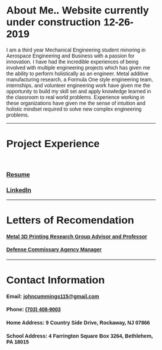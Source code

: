 # About Me.. Website currently under construction 12-26-2019

I am a third year Mechanical Engineering student minoring in Aerospace Engineering and Business with a passion for innovation. I have had the incredible experiences of being involved with multiple engineering projects which has given me the ability to perform holistically as an engineer. Metal additive manufacturing research, a Formula One style engineering team, internships, and volunteer engineering work have given me the opportunity to build my skill set and apply knowledge learned in the classroom to real world problems. Experience working in these organizations have given me the sense of intuition and holistic mindset required to solve new complex engineering problems.

***

# Project Experience




<html>
<head>
<meta name="viewport" content="width=device-width, initial-scale=1">
<style>
* {box-sizing: border-box;}
body {font-family: Verdana, sans-serif;}
.mySlides {display: none;}
img {vertical-align: middle;}

.container {
  position: relative;
  width: 100%;
}

.image {
  opacity: 1;
  display: block;
  width: 100%;
  height: auto;
  transition: .5s ease;
  backface-visibility: hidden;
}

.middle {
  transition: .5s ease;
  opacity: 0;
  position: absolute;
  top: 50%;
  left: 50%;
  transform: translate(-50%, -50%);
  -ms-transform: translate(-50%, -50%);
  text-align: center;
}


/* Slideshow container */
.slideshow-container {
  max-width: 1000px;
  position: relative;
  margin: auto;
}

.container:hover .image {
  opacity: 0.3;
}

.container:hover .middle {
  opacity: 1;
}

.text {
  background-color: #267CB9;
  color: white;
  font-size: 16px;
  padding: 16px 32px;
}

/* Number text (1/3 etc) */
.numbertext {
  color: #f2f2f2;
  font-size: 12px;
  padding: 8px 12px;
  position: absolute;
  top: 0;
}

.active {
  background-color: #717171;
}

/* Fading animation */
.fade {
  -webkit-animation-name: fade;
  -webkit-animation-duration: 0s;
  animation-name: fade;
  animation-duration: 0s;
}

@-webkit-keyframes fade {
  from {opacity: .1} 
  to {opacity: 1}
}

@keyframes fade {
  from {opacity: .1} 
  to {opacity: 1}
}

/* On smaller screens, decrease text size */
@media only screen and (max-width: 300px) {
  .text {font-size: 11px}
}
</style>
</head>
<body>

<div class="slideshow-container">



<div class="mySlides fade">
  <div class="container">
  <a href="./portfolio.pdf">
      <img src="https://raw.githubusercontent.com/jfc221/website/master/assets/Slide1.png" class="image">
  </a>
    <div class="middle">
       <div class="text">Engineering Portfolio</div>
      </div>
  </div>
</div>

<div class="mySlides fade">
  <div class="container">
  <a href="./portfolio.pdf">
      <img src="https://raw.githubusercontent.com/jfc221/website/master/assets/Slide2.png" class="image">
  </a>
    <div class="middle">
       <div class="text">Engineering Portfolio</div>
      </div>
  </div>
</div>

<div class="mySlides fade">
  <div class="container">
  <a href="./portfolio.pdf">
      <img src="https://raw.githubusercontent.com/jfc221/website/master/assets/Slide3.png" class="image">
  </a>
    <div class="middle">
       <div class="text">Engineering Portfolio</div>
      </div>
  </div>
</div>

<div class="mySlides fade">
  <div class="container">
  <a href="./portfolio.pdf">
      <img src="https://raw.githubusercontent.com/jfc221/website/master/assets/Slide4.png" class="image">
  </a>
    <div class="middle">
       <div class="text">Engineering Portfolio</div>
      </div>
  </div>
</div>

<div class="mySlides fade">
  <div class="container">
  <a href="./portfolio.pdf">
      <img src="https://raw.githubusercontent.com/jfc221/website/master/assets/Slide5.png" class="image">
  </a>
    <div class="middle">
       <div class="text">Engineering Portfolio</div>
      </div>
  </div>
</div>

<div class="mySlides fade">
  <div class="container">
  <a href="./portfolio.pdf">
      <img src="https://raw.githubusercontent.com/jfc221/website/master/assets/Slide6.png" class="image">
  </a>
    <div class="middle">
       <div class="text">Engineering Portfolio</div>
      </div>
  </div>
</div>

<div class="mySlides fade">
  <div class="container">
  <a href="./portfolio.pdf">
      <img src="https://raw.githubusercontent.com/jfc221/website/master/assets/Slide7.png" class="image">
  </a>
    <div class="middle">
       <div class="text">Engineering Portfolio</div>
      </div>
  </div>
</div>

<div class="mySlides fade">
  <div class="container">
  <a href="./portfolio.pdf">
      <img src="https://raw.githubusercontent.com/jfc221/website/master/assets/Slide8.png" class="image">
  </a>
    <div class="middle">
       <div class="text">Engineering Portfolio</div>
      </div>
  </div>
</div>

<div class="mySlides fade">
  <div class="container">
  <a href="./portfolio.pdf">
      <img src="https://raw.githubusercontent.com/jfc221/website/master/assets/Slide9.png" class="image">
  </a>
    <div class="middle">
       <div class="text">Engineering Portfolio</div>
      </div>
  </div>
</div>

<div class="mySlides fade">
  <div class="container">
  <a href="./portfolio.pdf">
      <img src="https://raw.githubusercontent.com/jfc221/website/master/assets/Slide10.png" class="image">
  </a>
    <div class="middle">
       <div class="text">Engineering Portfolio</div>
      </div>
  </div>
</div>

<div class="mySlides fade">
  <div class="container">
  <a href="./portfolio.pdf">
      <img src="https://raw.githubusercontent.com/jfc221/website/master/assets/Slide11.png" class="image">
  </a>
    <div class="middle">
       <div class="text">Engineering Portfolio</div>
      </div>
  </div>
</div>

<div class="mySlides fade">
  <div class="container">
  <a href="./portfolio.pdf">
      <img src="https://raw.githubusercontent.com/jfc221/website/master/assets/Slide12.png" class="image">
  </a>
    <div class="middle">
       <div class="text">Engineering Portfolio</div>
      </div>
  </div>
</div>


</div>
<br>

<div style="text-align:center">
  <span class="dot"></span> 
  <span class="dot"></span> 
  <span class="dot"></span> 
  <span class="dot"></span> 
  <span class="dot"></span> 
  <span class="dot"></span>
  <span class="dot"></span> 
  <span class="dot"></span> 
  <span class="dot"></span> 
  <span class="dot"></span> 
  <span class="dot"></span> 
  <span class="dot"></span> 
</div>

<script>
var slideIndex = 0;
showSlides();

function showSlides() {
  var i;
  var slides = document.getElementsByClassName("mySlides");
  var dots = document.getElementsByClassName("dot");
  for (i = 0; i < slides.length; i++) {
    slides[i].style.display = "none";  
  }
  slideIndex++;
  if (slideIndex > slides.length) {slideIndex = 1}    
  for (i = 0; i < dots.length; i++) {
    dots[i].className = dots[i].className.replace(" active", "");
  }
  slides[slideIndex-1].style.display = "block";  
  dots[slideIndex-1].className += " active";
  setTimeout(showSlides, 10000); // Change image every 2 seconds
}
</script>

</body>
</html> 
  
  

### [Resume](./resume.pdf)


### [LinkedIn](http://linkedin.com/in/john-cummings1)

 
***

# Letters of Recomendation

#### [Metal 3D Printing Research Group Advisor and Professor](./hadenlor.pdf)

#### [Defense Commissary Agency Manager](./decalor.pdf)

***

# Contact Information

#### Email: [johncummings115@gmail.com](mailto:johncummings115@gmail.com)

#### Phone: [(703) 408-9003](tel:703-408-9003)

#### Home Address: 9 Country Side Drive, Rockaway, NJ 07866

#### School Address: 4 Farrington Square Box 3264, Bethlehem, PA 18015
